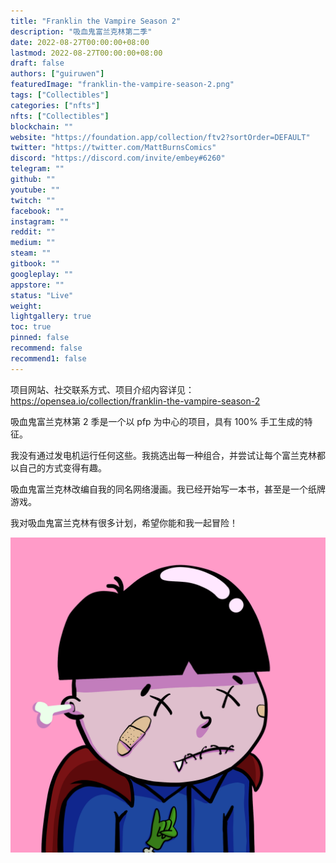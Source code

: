 ```yaml
---
title: "Franklin the Vampire Season 2"
description: "吸血鬼富兰克林第二季"
date: 2022-08-27T00:00:00+08:00
lastmod: 2022-08-27T00:00:00+08:00
draft: false
authors: ["guiruwen"]
featuredImage: "franklin-the-vampire-season-2.png"
tags: ["Collectibles"]
categories: ["nfts"]
nfts: ["Collectibles"]
blockchain: ""
website: "https://foundation.app/collection/ftv2?sortOrder=DEFAULT"
twitter: "https://twitter.com/MattBurnsComics"
discord: "https://discord.com/invite/embey#6260"
telegram: ""
github: ""
youtube: ""
twitch: ""
facebook: ""
instagram: ""
reddit: ""
medium: ""
steam: ""
gitbook: ""
googleplay: ""
appstore: ""
status: "Live"
weight: 
lightgallery: true
toc: true
pinned: false
recommend: false
recommend1: false
---
```

项目网站、社交联系方式、项目介绍内容详见：https://opensea.io/collection/franklin-the-vampire-season-2



吸血鬼富兰克林第 2 季是一个以 pfp 为中心的项目，具有 100% 手工生成的特征。

我没有通过发电机运行任何这些。我挑选出每一种组合，并尝试让每个富兰克林都以自己的方式变得有趣。

吸血鬼富兰克林改编自我的同名网络漫画。我已经开始写一本书，甚至是一个纸牌游戏。

我对吸血鬼富兰克林有很多计划，希望你能和我一起冒险！

![nft](01.png)

